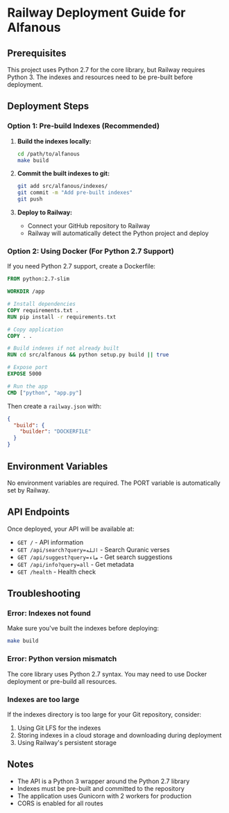 # Railway Deployment Guide for Alfanous

## Prerequisites

This project uses Python 2.7 for the core library, but Railway requires Python 3. The indexes and resources need to be pre-built before deployment.

## Deployment Steps

### Option 1: Pre-build Indexes (Recommended)

1. **Build the indexes locally:**
   ```bash
   cd /path/to/alfanous
   make build
   ```

2. **Commit the built indexes to git:**
   ```bash
   git add src/alfanous/indexes/
   git commit -m "Add pre-built indexes"
   git push
   ```

3. **Deploy to Railway:**
   - Connect your GitHub repository to Railway
   - Railway will automatically detect the Python project and deploy

### Option 2: Using Docker (For Python 2.7 Support)

If you need Python 2.7 support, create a Dockerfile:

```dockerfile
FROM python:2.7-slim

WORKDIR /app

# Install dependencies
COPY requirements.txt .
RUN pip install -r requirements.txt

# Copy application
COPY . .

# Build indexes if not already built
RUN cd src/alfanous && python setup.py build || true

# Expose port
EXPOSE 5000

# Run the app
CMD ["python", "app.py"]
```

Then create a `railway.json` with:
```json
{
  "build": {
    "builder": "DOCKERFILE"
  }
}
```

## Environment Variables

No environment variables are required. The PORT variable is automatically set by Railway.

## API Endpoints

Once deployed, your API will be available at:

- `GET /` - API information
- `GET /api/search?query=الله` - Search Quranic verses
- `GET /api/suggest?query=ماء` - Get search suggestions
- `GET /api/info?query=all` - Get metadata
- `GET /health` - Health check

## Troubleshooting

### Error: Indexes not found
Make sure you've built the indexes before deploying:
```bash
make build
```

### Error: Python version mismatch
The core library uses Python 2.7 syntax. You may need to use Docker deployment or pre-build all resources.

### Indexes are too large
If the indexes directory is too large for your Git repository, consider:
1. Using Git LFS for the indexes
2. Storing indexes in a cloud storage and downloading during deployment
3. Using Railway's persistent storage

## Notes

- The API is a Python 3 wrapper around the Python 2.7 library
- Indexes must be pre-built and committed to the repository
- The application uses Gunicorn with 2 workers for production
- CORS is enabled for all routes

